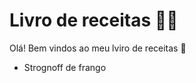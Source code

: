 # Livro de receitas :man_cook:

Olá! Bem vindos ao meu lviro de receitas :wave:

- Strognoff de frango
